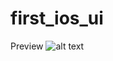 # first_ios_ui
Preview
![alt text](https://github.com/masterboy376/first_ios_ui/preview.png?raw=true)
